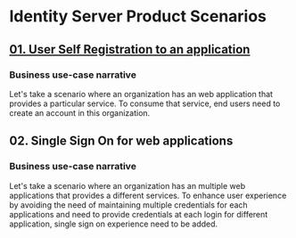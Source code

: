 # Identity Server Product Scenarios

## [01. User Self Registration to an application](1-user-self-registration-to-an-application/README.md)

### Business use-case narrative

Let's take a scenario where an organization has an web application that provides a particular service. To consume that service, end users need to create an account in this organization.

## 02. Single Sign On for web applications

### Business use-case narrative

Let's take a scenario where an organization has an multiple web applications that provides a different services. To 
enhance user experience by avoiding the need of maintaining multiple credentials for each applications and need to 
provide credentials at each login for different application, single sign on experience need to be added.




